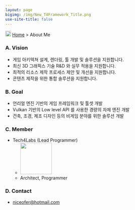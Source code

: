 ```yaml
---
layout: page
bigimg: /img/New_T4Framework_Title.png
use-site-title: false
---
```

<img src="https://t4framework.com/img/Folders2.png" width="18px" height="18px"> [Home](https://t4framework.com/index) > About Me

### A. Vision

- 게임 아키텍쳐 설계, 렌더링, 툴 개발 및 솔루션을 지원합니다.
- 최신 3D 그래픽스 기술 R&D 와 실무 적용을 지원합니다.
- 최적의 리소스 제작 프로세스 제안 및 개선을 지원합니다.
- 콘텐츠 제작을 위한 통합 솔루션을 지원합니다.

### B. Goal

- 언리얼 엔진 기반의 게임 프레임워크 및 툴셋 개발
- Vulkan 기반의 Low level API 를 사용한 경량의 자체 엔진 개발
- 건축, 조경, 제조 디자인 등의 비게임 분야를 위한 솔루션 개발

### C. Member

- Tech4Labs (Lead Programmer)
  - <img src="https://t4framework.com/img/Noh.png" width="100px" height="100px">
  - Architect, Programmer

### D. Contact

- <niceofer@hotmail.com>
